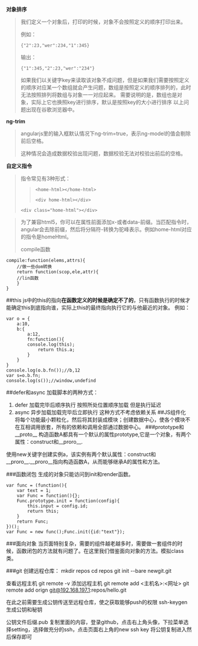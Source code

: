 **对象排序**
> 我们定义一个对象后，打印的时候，对象不会按照定义的顺序打印出来。
> 
> 例如：
>
>`{"2":23,"wer":234,"1":345}`
>
>输出：
>
>`{"1":345,"2":23,"wer":"234"}`
>
>如果我们以关键字key来读取该对象不成问题，但是如果我们需要按照定义的顺序对应某一个数组就会产生问题，数组是按照定义的顺序排列的，此时无法按照排列将数组与对象一一对应起来。
>需要说明的是，数组也是对象，实际上它也换照key进行排序，默认是按照key的大小进行排序
>以上问题出现在谷歌浏览器中。

**ng-trim**
>angularjs里的输入框默认情况下ng-trim=true，表示ng-model的值会剔除前后空格。
>
>这种情况会造成数据校验出现问题，数据校验无法对校验出前后的空格。

**自定义指令**

>指令常见有3种形式：
> 
>>`<home-html></home-html>`
>>
>>`<div home-html></div>`
>>
>`<div class="home-html"></div>`

>为了兼容html5，你可以在属性前面添加x-或者data-前缀。当匹配指令时，angular会去除前缀，然后将分隔符-转换为驼峰表示。例如home-html对应的指令是homeHtml。
>
>compile函数
>>
	compile:function(elems,attrs){
		//做一些dom转换	
		return function(scop,ele,attr){
		//lin函数
		}
	}


##this
js中的this的指向**在函数定义的时候是确定不了的**，只有函数执行的时候才能确定this到底指向谁，实际上this的最终指向执行它的与他最近的对象。
例如：

    var o = {
    	a:10,
    	b:{
    		a:12,
    		fn:function(){
			console.log(this);
    			return this.a;
    		}
    	}
    }
	console.log(o.b.fn());//b,12
	var s=o.b.fn;
	console.log(s());//window,undefind

##defer和async
加载脚本的两种方式：

1. defer 加载完毕后顺序执行 按照所处位置顺序加载 但是执行延迟
2. async 异步加载加载完毕后立即执行 这种方式不考虑依赖关系
##JS组件化
将每个功能最小颗粒化，然后将其封装成模块；创建数据中心，使各个模块不在互相调用嵌套，所有的依赖和调用全部通过数据中心。
###prototype和__proto__
构造函数A都具有一个默认的属性prototype,它是一个对象，有两个属性：construct和__proro__.

使用new关键字创建实例a，该实例有两个默认属性：construct和__proro__.__proro__指向构造函数A，从而能够继承A的属性和方法。

###函数闭包
  生成的对象只能访问到init和render函数。
  	
	var func = (function(){
    	var text = 1;
    	var Func = function(){};
		Func.prototype.init = function(config){
			this.input = config.id;
			return this;
		}
    	return Func;
    })();
	var Func = new func();Func.init({id:"text"});

###面向对象
当页面特别复杂，需要的组件越老越多时，需要做一套组件的时候，函数闭包的方法就有问题了。在这里我们借鉴面向对象的方法。模拟class类。

###git
创建远程仓库：
mkdir repos
cd repos
git init --bare newgit.git

查看远程主机
git remote -v
 添加远程主机
 git remote add <主机名>:<网址>
 git remote add orign git@192.168.197.1:repos/hello.git

 在此之前需要生成公钥传送至远程仓库，使之获取能够push的权限
 ssh-keygen
 生成公钥和秘钥

 公钥文件后缀.pub
 复制里面的内容，登录github，点击右上角头像，下拉菜单选择setting，选择做充分的ssh，点击页面右上角的new ssh key 将公钥复制进入然后保存即可
